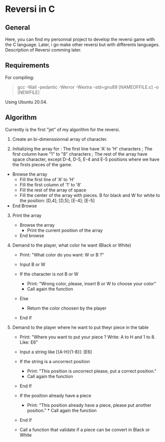 # Reversi in C

## General

Here, you can find my personnal project to develop the reversi game with the C language. Later, i go make other reversi but with differents languages.
Description of Reversi comming later.

## Requirements

For compiling:
> gcc -Wall -pedantic -Werror -Wextra -std=gnu89 [NAMEOFFILE.c] -o [NEWFILE]

Using Ubuntu 20.04.

## Algorithm

Currently is the first "jet" of my algorithm for the reversi.

1. Create an bi-dimenssionnal array of character.

2. Initializing the array for : The first line have 'A' to 'H' characters ; The first column have "1" to "8" characters ; 
The rest of the array have space character, except D-4, D-5, E-4 and E-5 positions where we have the firsts pieces of the game.

* Browse the array
    * Fill the first line of 'A' to 'H'
    * Fill the first column of '1' to '8'
    * Fill the rest of the array of space
    * Fill the center of the array with pieces. B for black and W for white to the position: [D,4]; [D,5]; [E-4]; [E-5]
* End Browse

3. Print the array

    * Browse the array
        * Print the current position of the array
    * End browse

4. Demand to the player, what color he want (Black or White)
    
    * Print: "What color do you want: W or B ?"
    * Input B or W

    * If the character is not B or W
        * Print: "Wrong color, please, insert B or W to choose your color"
        * Call again the function
    * Else
        * Return the color choosen by the player
    * End If

5. Demand to the player where he want to put theyr piece in the table

    * Print: "Where you want to put your piece ? Write: A to H and 1 to 8. Like: E6"
    * Input a string like [{A-H}{1-8}]: [E6]

    * If the string is a uncorrect position
        * Print: "This position is uncorrect please, put a correct position."
        * Call again the function
    * End If
    * If the position already have a piece
         * Print: "This position already have a piece, please put another position."
          * Call again the function
    * End If

    * Call a function that validate if a piece can be convert in Black or White
